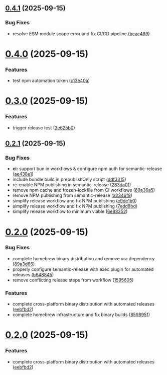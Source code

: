 ## [0.4.1](https://github.com/heyhuynhgiabuu/ocsight/compare/v0.4.0...v0.4.1) (2025-09-15)


### Bug Fixes

* resolve ESM module scope error and fix CI/CD pipeline ([beac489](https://github.com/heyhuynhgiabuu/ocsight/commit/beac489babf593212e5155f20918a3264c68db41))

# [0.4.0](https://github.com/heyhuynhgiabuu/ocsight/compare/v0.3.0...v0.4.0) (2025-09-15)


### Features

* test npm automation token ([c13e40a](https://github.com/heyhuynhgiabuu/ocsight/commit/c13e40a7ccd430181628df53f0934652ee1a5b57))

# [0.3.0](https://github.com/heyhuynhgiabuu/ocsight/compare/v0.2.1...v0.3.0) (2025-09-15)


### Features

* trigger release test ([3e625b0](https://github.com/heyhuynhgiabuu/ocsight/commit/3e625b02756492b6ab04ccf9f500c7dd803b5125))

## [0.2.1](https://github.com/heyhuynhgiabuu/ocsight/compare/v0.2.0...v0.2.1) (2025-09-15)


### Bug Fixes

* **ci:** support bun in workflows & configure npm auth for semantic-release ([ae438e1](https://github.com/heyhuynhgiabuu/ocsight/commit/ae438e1c15f8e61e2c04436265b04086674adb27))
* include bundle build in prepublishOnly script ([ddf3315](https://github.com/heyhuynhgiabuu/ocsight/commit/ddf3315090ba297d1cfee80f77bbe80b867ac907))
* re-enable NPM publishing in semantic-release ([283da01](https://github.com/heyhuynhgiabuu/ocsight/commit/283da01120a4da91bdb1c77b7f2295c7a5d07ac9))
* remove npm cache and frozen-lockfile from CI workflows ([69a36a5](https://github.com/heyhuynhgiabuu/ocsight/commit/69a36a58d759bba8f77711192a33119f7d6e39f0))
* remove NPM publishing from semantic-release ([a2346f8](https://github.com/heyhuynhgiabuu/ocsight/commit/a2346f8fcd72fafbfa6b33b9013c57577cc8d1a7))
* simplify release workflow and fix NPM publishing ([e9de1b0](https://github.com/heyhuynhgiabuu/ocsight/commit/e9de1b0892e8180f292592b0f95362c9c308f145))
* simplify release workflow and fix NPM publishing ([7edd8bd](https://github.com/heyhuynhgiabuu/ocsight/commit/7edd8bd5b3e70bbeae31dd20e0cd34309700abf2))
* simplify release workflow to minimum viable ([6e88352](https://github.com/heyhuynhgiabuu/ocsight/commit/6e88352ae2bc7cf53258718746e43d1cb4f5b475))

# [0.2.0](https://github.com/heyhuynhgiabuu/ocsight/compare/v0.1.4...v0.2.0) (2025-09-15)


### Bug Fixes

* complete homebrew binary distribution and remove ora dependency ([89a3d66](https://github.com/heyhuynhgiabuu/ocsight/commit/89a3d665ac2fc0bb339ac8bec99cd6cec536bce3))
* properly configure semantic-release with exec plugin for automated releases ([b648845](https://github.com/heyhuynhgiabuu/ocsight/commit/b648845c7ebe693a1d20c509a4d9d2437c86753e))
* remove conflicting release steps from workflow ([1595605](https://github.com/heyhuynhgiabuu/ocsight/commit/15956054f03bb26fa3594e0b16dd2dcf02d4ade7))


### Features

* complete cross-platform binary distribution with automated releases ([eebfbd2](https://github.com/heyhuynhgiabuu/ocsight/commit/eebfbd208ce878ef3e08d1bd64443ea8d643082e))
* complete homebrew infrastructure and fix binary builds ([8598951](https://github.com/heyhuynhgiabuu/ocsight/commit/8598951a4ead7a8e289713063da35b0c4b32162c))

# [0.2.0](https://github.com/heyhuynhgiabuu/ocsight/compare/v0.1.4...v0.2.0) (2025-09-15)


### Features

* complete cross-platform binary distribution with automated releases ([eebfbd2](https://github.com/heyhuynhgiabuu/ocsight/commit/eebfbd208ce878ef3e08d1bd64443ea8d643082e))
